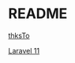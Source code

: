 # README

[thksTo](https://www.youtube.com/watch?v=XTDNs4TB_lE&list=PL38wFHH4qYZXH8Gb7PIbmyjdsWdEJLImp&index=1&ab_channel=LearnwithJon)

[Laravel 11](https://laravel.com/docs/11.x)
